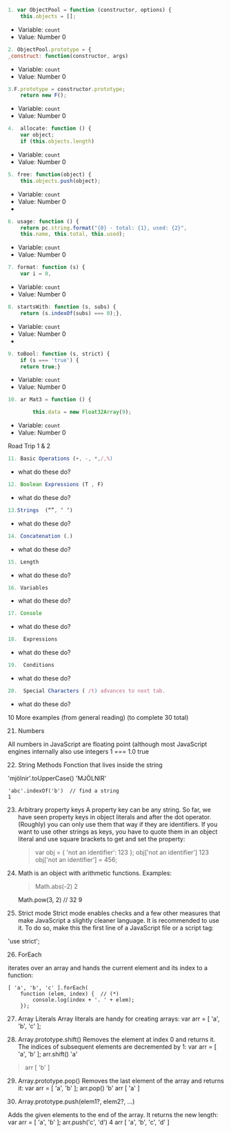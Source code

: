 ```javascript
1. var ObjectPool = function (constructor, options) {   
	this.objects = [];
```

* Variable: `count`
* Value: Number 0

 
```javascript
2. ObjectPool.prototype = {
_construct: function(constructor, args)

```

* Variable: `count`
* Value: Number 0



```javascript
3.F.prototype = constructor.prototype;
	return new F();
```

* Variable: `count`
* Value: Number 0



```javascript
4.  allocate: function () {
	var object;
	if (this.objects.length) 
```

* Variable: `count`
* Value: Number 0




```javascript
5. free: function(object) {
	this.objects.push(object);
```


* Variable: `count`
* Value: Number 0
* 

```javascript
6. usage: function () {
	return pc.string.format("{0} - total: {1}, used: {2}", 	
	this.name, this.total, this.used);
```

* Variable: `count`
* Value: Number 0



```javascript
7. format: function (s) {
	var i = 0,
```

* Variable: `count`
* Value: Number 0


```javascript
8. startsWith: function (s, subs) {
	return (s.indexOf(subs) === 0);},
```

* Variable: `count`
* Value: Number 0
* 


```javascript
9. toBool: function (s, strict) {
	if (s === 'true') {
	return true;}
```

* Variable: `count`
* Value: Number 0


```javascript
10. ar Mat3 = function () {

        this.data = new Float32Array(9);
```

* Variable: `count`
* Value: Number 0


Road Trip 1 & 2


```javascript
11. Basic Operations (+, -, *,/,%)

```

* what do these do?


```javascript
12. Boolean Expressions (T , F)

```

* what do these do?

```javascript
13.Strings  (“”, ‘ ‘)

```

* what do these do?


```javascript
14. Concatenation (.)

```

* what do these do?

```javascript
15. Length

```

* what do these do?

```javascript
16. Variables

```

* what do these do?

```javascript
17. Console

```

* what do these do?

```javascript
18.  Expressions

```

* what do these do?

```javascript
19.  Conditions

```

* what do these do?

```javascript
20.  Special Characters ( /t) advances to next tab.

```

* what do these do?


10 More examples (from general reading) (to complete 30 total)

21. Numbers

All numbers in JavaScript are floating point (although most JavaScript engines internally also use integers
1 === 1.0
    true
    
22. String Methods
Fonction that lives inside the string

 'mjölnir'.toUpperCase()
    'MJÖLNIR'
    
    'abc'.indexOf('b')  // find a string
    1

23. Arbitrary property keys
A property key can be any string. So far, we have seen property keys in object literals and after the dot operator. (Roughly) you can only use them that way if they are identifiers. If you want to use other strings as keys, you have to quote them in an object literal and use square brackets to get and set the property:
    > var obj = { 'not an identifier': 123 };
    > obj['not an identifier']
    123
    > obj['not an identifier'] = 456;

24. Math is an object with arithmetic functions. Examples:
    > Math.abs(-2)
    2

     Math.pow(3, 2)  // 32
    9
    
 25. Strict mode
Strict mode enables checks and a few other measures that make JavaScript a slightly cleaner language. It is recommended to use it. To do so, make this the first line of a JavaScript file or a script tag:
   
 'use strict';

26. ForEach

iterates over an array and hands the current element and its index to a function:

    [ 'a', 'b', 'c' ].forEach(
        function (elem, index) {  // (*)
            console.log(index + '. ' + elem);
        });
        
27. Array Literals
Array literals are handy for creating arrays:
var arr = [ 'a', 'b', 'c' ];

 
28. Array.prototype.shift()
Removes the element at index 0 and returns it. The indices of subsequent elements are decremented by 1:
 var arr = [ 'a', 'b' ];
 arr.shift()
'a'
>arr
[ 'b' ]


29. Array.prototype.pop()
Removes the last element of the array and returns it:
var arr = [ 'a', 'b' ];
arr.pop()
'b'
arr
[ 'a' ]



30. Array.prototype.push(elem1?, elem2?, ...)

Adds the given elements to the end of the array. It returns the new length:
 var arr = [ 'a', 'b' ];
arr.push('c', 'd')
4
 arr
[ 'a', 'b', 'c', 'd' ]



  
